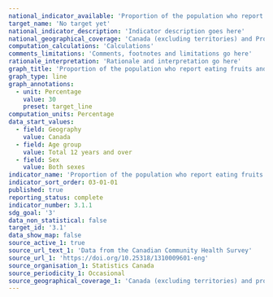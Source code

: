 ```yaml
---
national_indicator_available: 'Proportion of the population who report eating fruits and vegetables 5 or more times per day'
target_name: 'No target yet'
national_indicator_description: 'Indicator description goes here'
national_geographical_coverage: 'Canada (excluding territories) and Provinces' 
computation_calculations: 'Calculations'
comments_limitations: 'Comments, footnotes and limitations go here'
rationale_interpretation: 'Rationale and interpretation go here'
graph_title: 'Proportion of the population who report eating fruits and vegetables 5 or more times per day'
graph_type: line
graph_annotations:
  - unit: Percentage
    value: 30
    preset: target_line
computation_units: Percentage
data_start_values:
  - field: Geography
    value: Canada
  - field: Age group
    value: Total 12 years and over
  - field: Sex
    value: Both sexes
indicator_name: 'Proportion of the population who report eating fruits and vegetables 5 or more times per day'
indicator_sort_order: 03-01-01
published: true
reporting_status: complete
indicator_number: 3.1.1
sdg_goal: '3'
data_non_statistical: false
target_id: '3.1'
data_show_map: false
source_active_1: true
source_url_text_1: 'Data from the Canadian Community Health Survey'
source_url_1: 'https://doi.org/10.25318/1310009601-eng'
source_organisation_1: Statistics Canada
source_periodicity_1: Occasional
source_geographical_coverage_1: 'Canada (excluding territories) and provinces'
---
```

